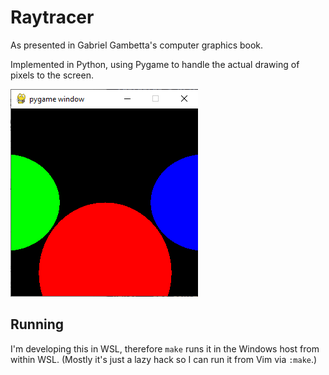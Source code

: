 # Raytracer

As presented in Gabriel Gambetta's computer graphics book. 

Implemented in Python, using Pygame to handle the actual drawing of pixels to the screen.

![Simple rendered scene](Screenshot_1.png)


## Running

I'm developing this in WSL, therefore `make` runs it in the Windows host from within WSL. (Mostly it's just a lazy hack so I can run it from Vim via `:make`.)

